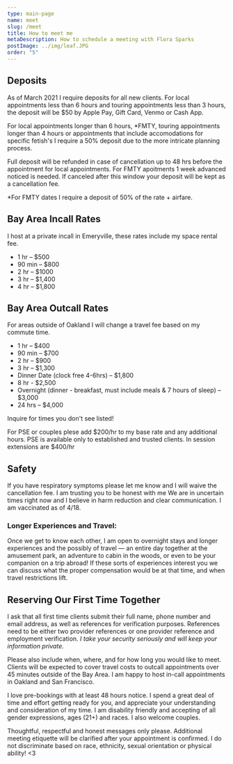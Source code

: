 ```yaml
---
type: main-page
name: meet
slug: /meet
title: How to meet me
metaDescription: How to schedule a meeting with Flora Sparks
postImage: ../img/leaf.JPG
order: "5"
---
```

## Deposits

As of March 2021 I require deposits for all new clients. For local appointments less than 6 hours and touring appointments less than 3 hours, the deposit will be $50 by Apple Pay, Gift Card, Venmo or Cash App. 

For local appointments longer than 6 hours, *FMTY, touring appointments longer than 4 hours or appointments that include accomodations for specific fetish's I require a 50% deposit due to the more intricate planning process.

Full deposit will be refunded in case of cancellation up to 48 hrs before the appointment for local appointments. For FMTY apoitments 1 week advanced noticed is needed. If canceled after this window your deposit will be kept as a cancellation fee. 

\*For FMTY dates I require a deposit of 50% of the rate + airfare.

## Bay Area Incall Rates

I host at a private incall in Emeryville, these rates include my space rental fee.

* 1 hr – $500
* 90 min – $800
* 2 hr – $1000
* 3 hr – $1,400
* 4 hr  – $1,800

## Bay Area Outcall Rates

For areas outside of Oakland I will change a travel fee based on my commute time. 

* 1 hr – $400
* 90 min – $700
* 2 hr – $900
* 3 hr – $1,300
* Dinner Date (clock free 4-6hrs) – $1,800
* 8 hr - $2,500
* Overnight (dinner - breakfast, must include meals & 7 hours of sleep) – $3,000
* 24 hrs  – $4,000

Inquire for times you don't see listed!

For PSE or couples plese add $200/hr to my base rate and any additional hours. PSE is available only to established and trusted clients. In session extensions are $400/hr 

## Safety

If you have respiratory symptoms please let me know and I will waive the cancellation fee. I am trusting you to be honest with me We are in uncertain times right now and I believe in harm reduction and clear communication. I am vaccinated as of 4/18.

### Longer Experiences and Travel:

Once we get to know each other, I am open to overnight stays and longer experiences and the possibly of travel — an entire day together at the amusement park, an adventure to cabin in the woods, or even to be your companion on a trip abroad! If these sorts of experiences interest you we can discuss what the proper compensation would be at that time, and when travel restrictions lift.

## Reserving Our First Time Together

I ask that all first time clients submit their full name, phone number and email address, as well as references for verification purposes. References need to be either two provider references or one provider reference and employment verification. *I take your security seriously and will keep your information private.*

Please also include when, where, and for how long you would like to meet. Clients will be expected to cover travel costs to outcall appointments over 45 minutes outside of the Bay Area. I am happy to host in-call appointments in Oakland and San Francisco.

I love pre-bookings with at least 48 hours notice. I spend a great deal of time and effort getting ready for you, and appreciate your understanding and consideration of my time. I am disability friendly and accepting of all gender expressions, ages (21+) and races. I also welcome couples.

Thoughtful, respectful and honest messages only please. Additional meeting etiquette will be clarified after your appointment is confirmed. I do not discriminate based on race, ethnicity, sexual orientation or physical ability! <3